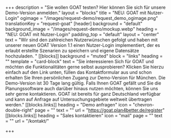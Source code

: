+++
description = "Sie wollen GOAT testen? Hier können Sie sich für unsere Demo-Version anmelden."
layout = "blocks"
title = "NEU: GOAT mit Nutzer-Login"
ogimage = "/images/request-demo/request_demo_ogimage.png"
translationKey = "request-goat"
[header]
background = "default"
background_image = "/images/request-demo/mockup.webp"
heading = "NEU: GOAT mit Nutzer-Login"
padding_top = "default"
layout = "center"
text = "Wir sind den zahlreichen Nutzerwünschen gefolgt und haben mit unserer neuen GOAT Version 1.1 einen Nutzer-Login implementiert, der es erlaubt erstellte Szenarien zu speichern und eigene Datensätze hochzuladen. "
[[blocks]]
background = "muted"
block = "links"
heading = ""
template = "card-block"
text = "Sie interessieren Sich für GOAT und möchten die Funktionalitäten gerne selbst ausprobieren? Klicken Sie hierzu einfach auf den Link unten, füllen das Kontaktformular aus und schon erhalten Sie Ihren persönlichen Zugang zur Demo-Version für München. Die Demo-Version ist 30 Tage lang gültig. Falls Ihnen GOAT gefällt und Sie die Planungssoftware auch darüber hinaus nutzen möchten, können Sie uns sehr gerne kontaktieren. GOAT ist bereits für ganz Deutschland verfügbar und kann auf Anfrage auf Untersuchungsgebiete weltweit übertragen werden."
[[blocks.links]]
heading = "Demo anfragen"
icon = "chevron-double-right"
page = ""
text = ""
url = "https://goat.plan4better.de/register"
[[blocks.links]]
heading = "Sales kontaktieren"
icon = "mail"
page = ""
text = ""
url = "/kontakt/"

+++
